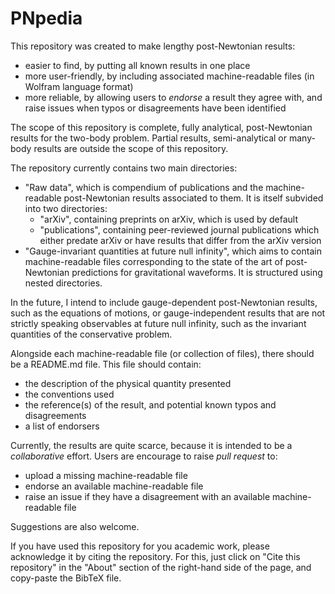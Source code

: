 # PNpedia

This repository was created to make lengthy post-Newtonian results:
* easier to find, by putting all known results in one place
* more user-friendly, by including associated machine-readable files (in Wolfram language format)
* more reliable, by allowing users to *endorse* a result they agree with, and raise issues when typos or disagreements have been identified

The scope of this repository is complete, fully analytical, post-Newtonian results for the two-body problem. Partial results, semi-analytical or many-body results are outside the scope of this repository.

The repository currently contains two main directories:
* "Raw data", which is compendium of publications and the machine-readable post-Newtonian results associated to them. It is itself subvided into two directories:
    * "arXiv", containing preprints on arXiv, which is used by default
    * "publications", containing peer-reviewed journal publications which either predate arXiv or have results that differ from the arXiv version 
* "Gauge-invariant quantities at future null infinity", which aims to contain machine-readable files corresponding to the state of the art of post-Newtonian predictions for gravitational waveforms. It is structured using nested directories.

In the future, I intend to include gauge-dependent post-Newtonian results, such as the equations of motions, or gauge-independent results that are not strictly speaking observables at future null infinity, such as the invariant quantities of the conservative problem.


Alongside each machine-readable file (or collection of files), there should be a README.md file. This file should contain:
* the description of the physical quantity presented
* the conventions used
* the reference(s) of the result, and potential known typos and disagreements
* a list of endorsers

Currently, the results are quite scarce, because it is intended to be a *collaborative* effort. Users are encourage to raise *pull request* to:
* upload a missing machine-readable file
* endorse an available machine-readable file
* raise an issue if they have a disagreement with an available machine-readable file

Suggestions are also welcome.

If you have used this repository for you academic work, please acknowledge it by citing the repository. For this, just click on "Cite this repository" in the "About" section of the right-hand side of the page, and copy-paste the BibTeX file.


